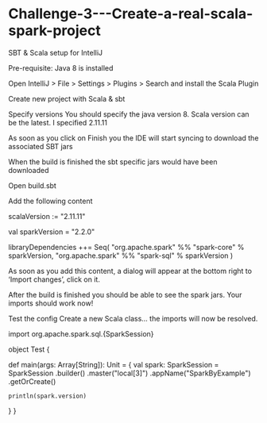 # Challenge-3---Create-a-real-scala-spark-project

SBT & Scala setup for IntelliJ

Pre-requisite: Java 8 is installed

Open IntelliJ > File > Settings > Plugins > 
Search and install the Scala Plugin

 

Create new project with Scala & sbt
 

 
Specify versions
You should specify the java version 8.
Scala version can be the latest. I specified 2.11.11
 

As soon as you click on Finish you the IDE will start syncing to download the associated SBT jars
 

When the build is finished the sbt specific jars would have been downloaded
 

Open build.sbt
 

Add the following content

scalaVersion := "2.11.11"

val sparkVersion = "2.2.0"

libraryDependencies ++= Seq(
  "org.apache.spark" %% "spark-core" % sparkVersion,
  "org.apache.spark" %% "spark-sql" % sparkVersion
)

As soon as you add this content, a dialog will appear at the bottom right to ‘Import changes’, click on it.
 
After the build is finished you should be able to see the spark jars. Your imports should work now!

Test the config
Create a new Scala class… the imports will now be resolved.
 

import org.apache.spark.sql.{SparkSession}

object Test {

  def main(args: Array[String]): Unit = {
    val spark: SparkSession = SparkSession
      .builder()
      .master("local[3]")
      .appName("SparkByExample")
      .getOrCreate()

    println(spark.version)

  }
}







